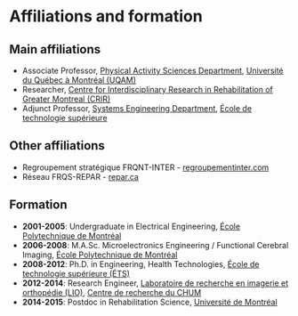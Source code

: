 # Affiliations and formation

## Main affiliations

- Associate Professor, [Physical Activity Sciences Department](http://sap.uqam.ca), [Université du Québec à Montréal (UQAM)](http://uqam.ca)
- Researcher, [Centre for Interdisciplinary Research in Rehabilitation of Greater Montreal (CRIR)](http://crir.ca)
- Adjunct Professor, [Systems Engineering Department](https://www.etsmtl.ca/ETS/Gouvernance/Decanats-et-departements/departement-genie-systemes), [École de technologie supérieure](http://etsmtl.ca)

## Other affiliations

- Regroupement stratégique FRQNT-INTER - [regroupementinter.com](http://regroupementinter.com/)
- Réseau FRQS-REPAR - [repar.ca](http://repar.ca/)

## Formation

- **2001-2005**: Undergraduate in Electrical Engineering, [École Polytechnique de Montréal](http://polymtl.ca/)
- **2006-2008**: M.A.Sc. Microelectronics Engineering / Functional Cerebral Imaging, [École Polytechnique de Montréal](http://polymtl.ca/)
- **2008-2012**: Ph.D. in Engineering, Health Technologies, [École de technologie supérieure (ÉTS)](http://www.etsmtl.ca/)
- **2012-2014**: Research Engineer, [Laboratoire de recherche en imagerie et orthopédie (LIO)](http://lio.etsmtl.ca/), [Centre de recherche du CHUM](http://crchum.chumontreal.qc.ca/)
- **2014-2015**: Postdoc in Rehabilitation Science, [Université de Montréal](http://umontreal.ca/)
